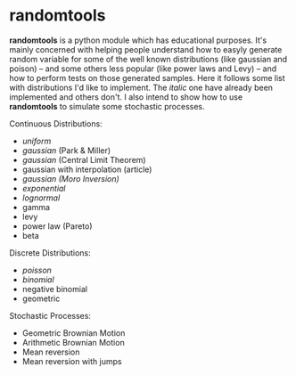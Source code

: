 # randomtools

**randomtools** is a python module which has educational purposes. It's mainly concerned with helping people understand how to easyly generate random variable for some of the well known distributions (like gaussian and poison) – and some others less popular (like power laws and Levy) – and how to perform tests on those generated samples.
Here it follows some list with distributions I'd like to implement.
The *italic* one have already been implemented and others don't.
I also intend to show how to use **randomtools** to simulate some stochastic processes.

Continuous Distributions:

*	*uniform*
*	*gaussian* (Park & Miller)
*	*gaussian* (Central Limit Theorem)
*	gaussian with interpolation (article)
*	*gaussian (Moro Inversion)*
*	*exponential*
*	*lognormal*
*	gamma
*	levy
*	power law (Pareto)
*	beta

Discrete Distributions:

*	*poisson*
*	*binomial*
*	negative binomial
*	geometric

Stochastic Processes:

*	Geometric Brownian Motion
*	Arithmetic Brownian Motion
*	Mean reversion
*	Mean reversion with jumps

<!-- *	noise decorators -->
